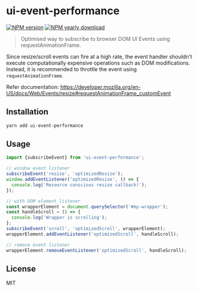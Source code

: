 # ui-event-performance

[![NPM version](https://img.shields.io/npm/v/ui-event-performance.svg)](https://www.npmjs.com/package/ui-event-performance)
[![NPM yearly download](https://img.shields.io/npm/dy/ui-event-performance.svg)](https://www.npmjs.com/package/ui-event-performance)

> Optimised way to subscribe to browser DOM UI Events using requestAnimationFrame.

Since resize/scroll events can fire at a high rate, the event handler shouldn't execute computationally expensive operations such as DOM modifications. Instead, it is recommended to throttle the event using `requestAnimationFrame`.

Refer documentation:
https://developer.mozilla.org/en-US/docs/Web/Events/resize#requestAnimationFrame_customEvent

## Installation

```bash
yarn add ui-event-performance
```

## Usage

```ts
import {subscribeEvent} from 'ui-event-performance';

// window event listener
subscribeEvent('resize', 'optimizedResize');
window.addEventListener('optimizedResize', () => {
  console.log('Resource conscious resize callback!');
});

// with DOM element listener
const wrapperElement = document.querySelector('#my-wrapper');
const handleScroll = () => {
  console.log('Wrapper is scrolling');
};
subscribeEvent('scroll', 'optimizedScroll', wrapperElement);
wrapperElement.addEventListener('optimizedScroll', handleScroll);

// remove event listener
wrapperElement.removeEventListener('optimizedScroll', handleScroll);
```

## License

MIT
